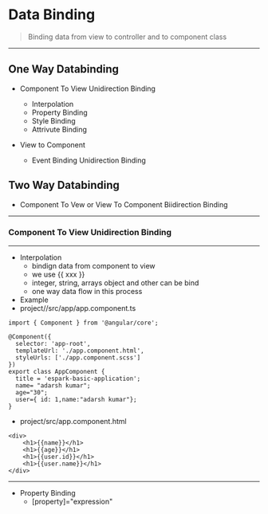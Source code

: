 # Data Binding 
> Binding data from view to controller and to component class 
---

## One Way Databinding 
* Component To View Unidirection Binding 
	* Interpolation 
	* Property Binding 
	* Style Binding 
	* Attrivute Binding 

* View to Component 
	* Event Binding Unidirection Binding 

## Two Way Databinding 
* Component To Vew or View To Component Biidirection Binding 

----

### Component To View Unidirection Binding 
	
---

* Interpolation 
	* bindign data from component to view 
	* we use {{ xxx }}
	* integer, string, arrays object and other can be bind 
	* one way data flow in this process 
* Example 
* project//src/app/app.component.ts
```
import { Component } from '@angular/core';

@Component({
  selector: 'app-root',
  templateUrl: './app.component.html',
  styleUrls: ['./app.component.scss']
})
export class AppComponent {
  title = 'espark-basic-application';
  name= "adarsh kumar";
  age="30";
  user={ id: 1,name:"adarsh kumar"};
}

```
* project/src/app.component.html
```
<div>
    <h1>{{name}}</h1>
    <h1>{{age}}</h1>
    <h1>{{user.id}}</h1>
    <h1>{{user.name}}</h1>
</div>
```

---

* Property Binding 
	* [property]="expression"

	
